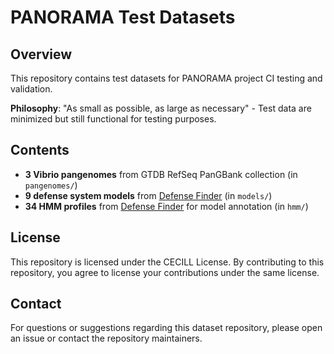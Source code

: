 # PANORAMA Test Datasets

## Overview

This repository contains test datasets for PANORAMA project CI testing and validation.

**Philosophy**: "As small as possible, as large as necessary" - Test data are minimized but still functional for testing purposes.

## Contents

- **3 Vibrio pangenomes** from GTDB RefSeq PanGBank collection (in `pangenomes/`)
- **9 defense system models** from [Defense Finder](https://github.com/mdmparis/defense-finder) (in `models/`)
- **34 HMM profiles** from [Defense Finder](https://github.com/mdmparis/defense-finder) for model annotation (in `hmm/`) 




## License
This repository is licensed under the CECILL License. By contributing to this repository, you agree to license your contributions under the same license.

## Contact
For questions or suggestions regarding this dataset repository, please open an issue or contact the repository maintainers.